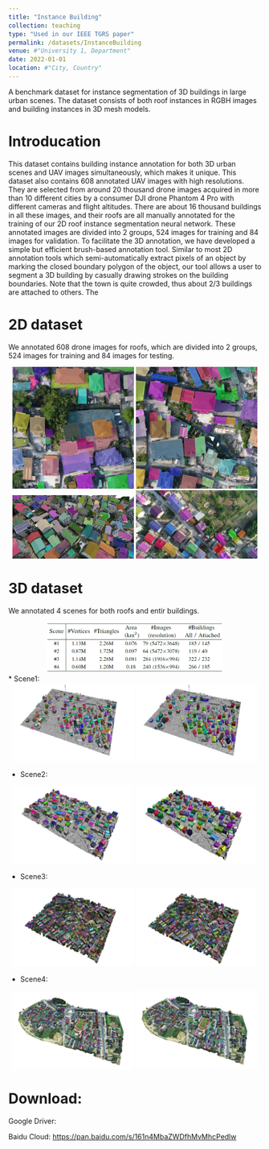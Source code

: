 ```yaml
---
title: "Instance Building"
collection: teaching
type: "Used in our IEEE TGRS paper"
permalink: /datasets/InstanceBuilding
venue: #"University 1, Department"
date: 2022-01-01
location: #"City, Country"
---
```


A benchmark dataset for instance segmentation of 3D buildings in large urban scenes. The dataset consists of both roof instances in RGBH images and building instances in 3D mesh models.

Introducation
======
This dataset contains building instance annotation for both 3D urban scenes and UAV images simultaneously, which makes it unique. This dataset also contains 608 annotated UAV images with high resolutions. They are selected from around 20 thousand drone images acquired in more than 10 different cities by a consumer DJI drone Phantom 4 Pro with different cameras and flight altitudes. There are about 16 thousand buildings in all these images, and their roofs are all manually annotated for the training of our 2D roof instance segmentation neural network. These annotated images are divided into 2 groups, 524 images for training and 84 images for validation. To facilitate the 3D annotation, we have developed a simple but efficient brush-based annotation tool. Similar to most 2D annotation tools which semi-automatically extract pixels of an object by marking the closed boundary polygon of the object, our tool allows a user to segment a 3D building by casually drawing strokes on the building boundaries. Note that the town is quite crowded, thus about 2/3 buildings are attached to others. The 

2D dataset
======
We annotated 608 drone images for roofs, which are divided into 2 groups, 524 images for training and 84 images for testing.

<div align="center">
<img src='../files/DatasetInstanceBuilding/185-2400-5600-OR.jpg' width="48%" />
<img src='../files/DatasetInstanceBuilding/187-4000-5600-OR.jpg' width="48%" />
</div>
<div align="center">
<img src='../files/DatasetInstanceBuilding/s143.jpg' width="48%" />
<img src='../files/DatasetInstanceBuilding/C_C281.jpg' width="48%" />
</div>

3D dataset
======
We annotated 4 scenes for both roofs and entir buildings.

<div align="center">
<img src='../files/DatasetInstanceBuilding/statistics.png' width="70%" />
</div>
* Scene1:
<div align="center">
<img src='../files/DatasetInstanceBuilding/s1-roof.jpg' width="48%" />
<img src='../files/DatasetInstanceBuilding/s1-building.jpg' width="48%" />
</div>

* Scene2:
<div align="center">
<img src='../files/DatasetInstanceBuilding/s2-roof.jpg' width="48%" />
<img src='../files/DatasetInstanceBuilding/s2-building.jpg' width="48%" />
</div>

* Scene3:
<div align="center">
<img src='../files/DatasetInstanceBuilding/s3-roof.jpg' width="48%" />
<img src='../files/DatasetInstanceBuilding/s3-building.jpg' width="48%" />
</div>

* Scene4:
<div align="center">
<img src='../files/DatasetInstanceBuilding/s4-roof.jpg' width="48%" />
<img src='../files/DatasetInstanceBuilding/s4-building.jpg' width="48%" />
</div>

Download:
======
Google Driver:  

Baidu Cloud: https://pan.baidu.com/s/161n4MbaZWDfhMvMhcPedlw
